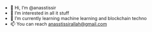 - 👋 Hi, I’m @anasstissir
- 👀 I’m interested in all it stuff
- 🌱 I’m currently learning machine learning and blockchain techno
- 📫 You can reach anasstissirallah@gmail.com

<!---
anasstissir/anasstissir is a ✨ special ✨ repository because its `README.md` (this file) appears on your GitHub profile.
You can click the Preview link to take a look at your changes.
--->
